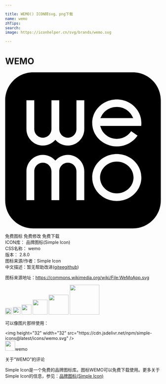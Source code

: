 ```yaml
---

title: WEMO() ICON转svg、png下载
name: wemo
zhTips: 
search: 
image: https://iconhelper.cn/svg/brands/wemo.svg

---
```


# WEMO  <small style="font-size: 60%;font-weight: 100"></small>

<div id="svg" class="svg-wrap">
<svg role="img" viewBox="0 0 24 24" xmlns="http://www.w3.org/2000/svg"><title>WEMO icon</title><path d="M4.3014 0C1.925 0 0 1.9254 0 4.302v15.3965C0 22.0728 1.925 24 4.3014 24H19.697c2.3757 0 4.3026-1.9272 4.3026-4.3015H24V4.3019C24 1.9258 22.0731 0 19.6974 0zm12.912 4.1665c2.0881 0 3.7885 1.621 3.7885 3.6134 0 .0947-.004.1877-.011.2799l-.0157.1756H14.651l.1142.3244c.3537.9944 1.337 1.6628 2.4478 1.6628.8293 0 1.6137-.383 2.0992-1.0237l.109-.1462.9896.6745-.12.1603c-.7109.9427-1.8618 1.5054-3.0775 1.5054-2.0907 0-3.7912-1.6207-3.7912-3.613 0-1.9924 1.7005-3.6134 3.7912-3.6134zm-13.9374.132h1.2095V8.729c0 .7302.5934 1.3236 1.324 1.3236.7298 0 1.3243-.5934 1.3243-1.3236V4.2986h1.2069v4.4303c0 .7302.5941 1.3236 1.3247 1.3236.7298 0 1.3236-.5934 1.3236-1.3236V4.2986h1.2095v4.4303c0 1.3964-1.136 2.5319-2.5331 2.5319-.648 0-1.2892-.26-1.7604-.7137l-.1683-.1624-.168.1624c-.4712.4537-1.112.7137-1.7592.7137-1.3971 0-2.5335-1.1355-2.5335-2.532zm13.9373 1.0248c-.987 0-1.8822.5172-2.3362 1.3484l-.1946.3586h5.0588l-.1946-.3586c-.4536-.8315-1.3478-1.3484-2.3334-1.3484zm-.0015 7.2326c2.0893 0 3.7895 1.6217 3.7895 3.6137 0 1.993-1.7002 3.6138-3.7895 3.6138-2.0903 0-3.789-1.621-3.789-3.6138 0-1.992 1.699-3.6137 3.789-3.6137zm-11.403.1328c.6482 0 1.2906.2597 1.7618.7134l.1668.1624.1687-.1624c.4719-.4537 1.1125-.7134 1.7593-.7134 1.396 0 2.5323 1.1363 2.5323 2.532v4.4303h-1.208v-4.4303c0-.7302-.5945-1.3247-1.324-1.3247-.7309 0-1.3243.5945-1.3243 1.3247v4.4303H7.1338v-4.4303c0-.7302-.5934-1.3247-1.325-1.3247-.7295 0-1.323.5945-1.323 1.3247v4.4303h-1.209v-4.4303c0-1.3953 1.1367-2.532 2.532-2.532zm11.403 1.0383c-1.422 0-2.579 1.096-2.579 2.443 0 1.3466 1.157 2.4423 2.579 2.4423 1.4224 0 2.5782-1.0957 2.5782-2.4423 0-1.347-1.1561-2.443-2.5782-2.443Z"/></svg>
</div>
<detail full-name='wemo'></detail>

<div class="detail-page">
<p>
<span><span class="badge-success badge">免费图标</span> <span class="badge-success badge">免费修改</span>  <span class="badge-success badge">免费下载</span> </span>
<br/>
<span>
ICON库：
<span class="badge-secondary badge">品牌图标(Simple Icon)</span> 
</span>
<br/>
<span>
CSS名称：
<span class="badge-secondary badge">wemo</span> 
</span>

<br/>
<span>
版本：
<span class="badge-secondary badge">2.8.0</span> 
</span>
<br/>
<span>图标来源/作者：<span class="badge-light badge">Simple Icon</span></span> 
<br/>
<span class="zh-detail">中文描述：暂无<span class="help-link"><span>帮助改进</span>(<a href="https://gitee.com/liuwave/icon-helper/edit/master/json/brands/wemo.json" target="_blank" rel="noopener noreferrer">gitee</a><a href="https://github.com/liuwave/icon-helper/edit/master/json/brands/wemo.json" target="_blank" rel="noopener noreferrer">github</a></span>)</span><br/>
</p>
</div><div class="description description alert alert-light"><p>图标来源地址：<a href="https://commons.wikimedia.org/wiki/File:WeMoApp.svg" target="_blank" rel="noopener noreferrer">https://commons.wikimedia.org/wiki/File:WeMoApp.svg</a></p></div>
<div class="alert alert-dark">
<img height="21" width="21" src="https://cdn.jsdelivr.net/npm/simple-icons@latest/icons/wemo.svg" />
<img height="24" width="24" src="https://cdn.jsdelivr.net/npm/simple-icons@latest/icons/wemo.svg" />
<img height="32" width="32" src="https://cdn.jsdelivr.net/npm/simple-icons@latest/icons/wemo.svg" />
<img height="48" width="48" src="https://cdn.jsdelivr.net/npm/simple-icons@latest/icons/wemo.svg" />
<img height="64" width="64" src="https://cdn.jsdelivr.net/npm/simple-icons@latest/icons/wemo.svg" />
<img height="96" width="96" src="https://cdn.jsdelivr.net/npm/simple-icons@latest/icons/wemo.svg" />

</div>
<div>
  <p>可以像图片那样使用：    
  </p>
  <div class="alert alert-primary" style="font-size: 14px">
    &lt;img height="32" width="32" src="https://cdn.jsdelivr.net/npm/simple-icons@latest/icons/wemo.svg" /&gt;
    <copy-btn content='<img height="32" width="32" src="https://cdn.jsdelivr.net/npm/simple-icons@latest/icons/wemo.svg" />'></copy-btn>
  </div>
  <div class="alert alert-secondary">
    <img height="32" width="32" src="https://cdn.jsdelivr.net/npm/simple-icons@latest/icons/wemo.svg" />wemo
    <copy-btn content="wemo" btn-title="复制图标名称"></copy-btn>
  </div>
</div>

<Vssue title="关于“WEMO”的评论" >关于“WEMO”的评论</Vssue>


<div><p>Simple Icon是一个免费的品牌图标库。图标WEMO可以免费下载使用。更多关于  Simple Icon的信息，参见：<a target="_blank" href="https://iconhelper.cn/brands.html">品牌图标(Simple Icon)</a>
</p></div>
